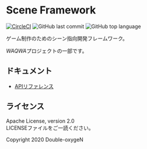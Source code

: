 # Scene Framework

[![CircleCI](https://circleci.com/gh/Double-oxygeN/SceneFW/tree/master.svg?style=svg)](https://circleci.com/gh/Double-oxygeN/SceneFW/tree/master)
![GitHub last commit](https://img.shields.io/github/last-commit/Double-oxygeN/SceneFW?logo=github&style=flat-square)
![GitHub top language](https://img.shields.io/github/languages/top/Double-oxygeN/SceneFW?logo=nim&style=flat-square)

ゲーム制作のためのシーン指向開発フレームワーク。

*WAQWA*プロジェクトの一部です。

## ドキュメント

- [APIリファレンス](https://gh.double-oxygen.net/SceneFW/scenefw.html)

## ライセンス

Apache License, version 2.0  
LICENSEファイルをご一読ください。

Copyright 2020 Double-oxygeN
